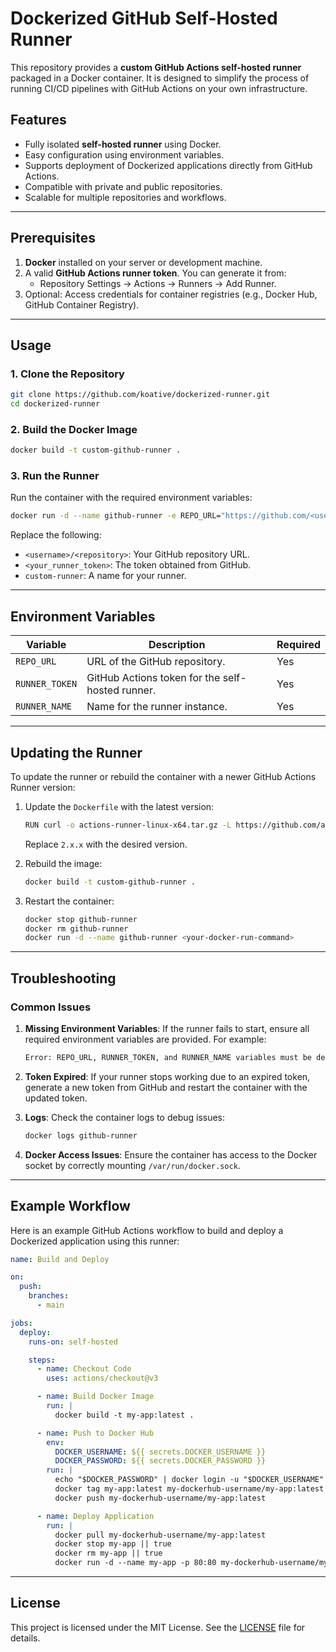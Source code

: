 
# Dockerized GitHub Self-Hosted Runner

This repository provides a **custom GitHub Actions self-hosted runner** packaged in a Docker container. It is designed to simplify the process of running CI/CD pipelines with GitHub Actions on your own infrastructure.

## Features

- Fully isolated **self-hosted runner** using Docker.
- Easy configuration using environment variables.
- Supports deployment of Dockerized applications directly from GitHub Actions.
- Compatible with private and public repositories.
- Scalable for multiple repositories and workflows.

---

## Prerequisites

1. **Docker** installed on your server or development machine.
2. A valid **GitHub Actions runner token**. You can generate it from:
   - Repository Settings → Actions → Runners → Add Runner.
3. Optional: Access credentials for container registries (e.g., Docker Hub, GitHub Container Registry).

---

## Usage

### 1. Clone the Repository

```bash
git clone https://github.com/koative/dockerized-runner.git
cd dockerized-runner
```

### 2. Build the Docker Image

```bash
docker build -t custom-github-runner .
```

### 3. Run the Runner

Run the container with the required environment variables:

```bash
docker run -d --name github-runner -e REPO_URL="https://github.com/<username>/<repository>" -e RUNNER_TOKEN="<your_runner_token>" -e RUNNER_NAME="custom-runner" -v /var/run/docker.sock:/var/run/docker.sock custom-github-runner
```

Replace the following:
- `<username>/<repository>`: Your GitHub repository URL.
- `<your_runner_token>`: The token obtained from GitHub.
- `custom-runner`: A name for your runner.

---

## Environment Variables

| Variable        | Description                                      | Required |
|------------------|--------------------------------------------------|----------|
| `REPO_URL`      | URL of the GitHub repository.                    | Yes      |
| `RUNNER_TOKEN`  | GitHub Actions token for the self-hosted runner. | Yes      |
| `RUNNER_NAME`   | Name for the runner instance.                    | Yes      |

---

## Updating the Runner

To update the runner or rebuild the container with a newer GitHub Actions Runner version:

1. Update the `Dockerfile` with the latest version:
   ```bash
   RUN curl -o actions-runner-linux-x64.tar.gz -L https://github.com/actions/runner/releases/download/v2.x.x/actions-runner-linux-x64-2.x.x.tar.gz
   ```
   Replace `2.x.x` with the desired version.

2. Rebuild the image:
   ```bash
   docker build -t custom-github-runner .
   ```

3. Restart the container:
   ```bash
   docker stop github-runner
   docker rm github-runner
   docker run -d --name github-runner <your-docker-run-command>
   ```

---

## Troubleshooting

### Common Issues

1. **Missing Environment Variables**:
   If the runner fails to start, ensure all required environment variables are provided. For example:
   ```bash
   Error: REPO_URL, RUNNER_TOKEN, and RUNNER_NAME variables must be defined.
   ```

2. **Token Expired**:
   If your runner stops working due to an expired token, generate a new token from GitHub and restart the container with the updated token.

3. **Logs**:
   Check the container logs to debug issues:
   ```bash
   docker logs github-runner
   ```

4. **Docker Access Issues**:
   Ensure the container has access to the Docker socket by correctly mounting `/var/run/docker.sock`.

---

## Example Workflow

Here is an example GitHub Actions workflow to build and deploy a Dockerized application using this runner:

```yaml
name: Build and Deploy

on:
  push:
    branches:
      - main

jobs:
  deploy:
    runs-on: self-hosted

    steps:
      - name: Checkout Code
        uses: actions/checkout@v3

      - name: Build Docker Image
        run: |
          docker build -t my-app:latest .

      - name: Push to Docker Hub
        env:
          DOCKER_USERNAME: ${{ secrets.DOCKER_USERNAME }}
          DOCKER_PASSWORD: ${{ secrets.DOCKER_PASSWORD }}
        run: |
          echo "$DOCKER_PASSWORD" | docker login -u "$DOCKER_USERNAME" --password-stdin
          docker tag my-app:latest my-dockerhub-username/my-app:latest
          docker push my-dockerhub-username/my-app:latest

      - name: Deploy Application
        run: |
          docker pull my-dockerhub-username/my-app:latest
          docker stop my-app || true
          docker rm my-app || true
          docker run -d --name my-app -p 80:80 my-dockerhub-username/my-app:latest
```

---

## License

This project is licensed under the MIT License. See the [LICENSE](LICENSE) file for details.